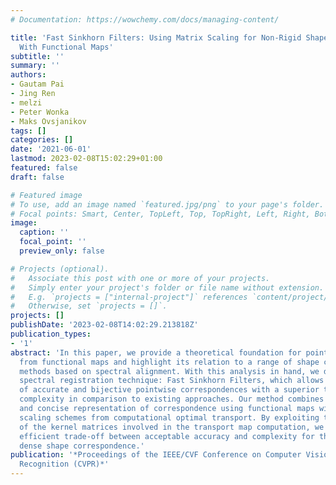 ```yaml
---
# Documentation: https://wowchemy.com/docs/managing-content/

title: 'Fast Sinkhorn Filters: Using Matrix Scaling for Non-Rigid Shape Correspondence
  With Functional Maps'
subtitle: ''
summary: ''
authors:
- Gautam Pai
- Jing Ren
- melzi
- Peter Wonka
- Maks Ovsjanikov
tags: []
categories: []
date: '2021-06-01'
lastmod: 2023-02-08T15:02:29+01:00
featured: false
draft: false

# Featured image
# To use, add an image named `featured.jpg/png` to your page's folder.
# Focal points: Smart, Center, TopLeft, Top, TopRight, Left, Right, BottomLeft, Bottom, BottomRight.
image:
  caption: ''
  focal_point: ''
  preview_only: false

# Projects (optional).
#   Associate this post with one or more of your projects.
#   Simply enter your project's folder or file name without extension.
#   E.g. `projects = ["internal-project"]` references `content/project/deep-learning/index.md`.
#   Otherwise, set `projects = []`.
projects: []
publishDate: '2023-02-08T14:02:29.213818Z'
publication_types:
- '1'
abstract: 'In this paper, we provide a theoretical foundation for pointwise map recovery
  from functional maps and highlight its relation to a range of shape correspondence
  methods based on spectral alignment. With this analysis in hand, we develop a novel
  spectral registration technique: Fast Sinkhorn Filters, which allows for the recovery
  of accurate and bijective pointwise correspondences with a superior time and memory
  complexity in comparison to existing approaches. Our method combines the simple
  and concise representation of correspondence using functional maps with the matrix
  scaling schemes from computational optimal transport. By exploiting the sparse structure
  of the kernel matrices involved in the transport map computation, we provide an
  efficient trade-off between acceptable accuracy and complexity for the problem of
  dense shape correspondence.'
publication: '*Proceedings of the IEEE/CVF Conference on Computer Vision and Pattern
  Recognition (CVPR)*'
---
```

